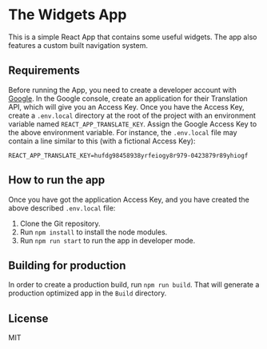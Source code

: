 # The Widgets App
This is a simple React App that contains some useful widgets.
The app also features a custom built navigation system.

## Requirements
Before running the App, you need to create a developer account with [Google](https://console.developers.google.com).
In the Google console, create an application for their Translation API, which will give you an Access Key.
Once you have the Access Key, create a `.env.local` directory at the root of the project with an environment variable named `REACT_APP_TRANSLATE_KEY`.
Assign the Google Access Key to the above environment variable. For instance, the `.env.local` file may contain a line similar to this (with a fictional Access Key):
```
REACT_APP_TRANSLATE_KEY=hufdg98458938yrfeiogy8r979-0423879r89yhiogf
```

## How to run the app
Once you have got the application Access Key, and you have created the above described `.env.local` file:
1. Clone the Git repository.
2. Run `npm install` to install the node modules.
3. Run `npm run start` to run the app in developer mode.

## Building for production
In order to create a production build, run `npm run build`.
That will generate a production optimized app in the `Build` directory.

## License
MIT